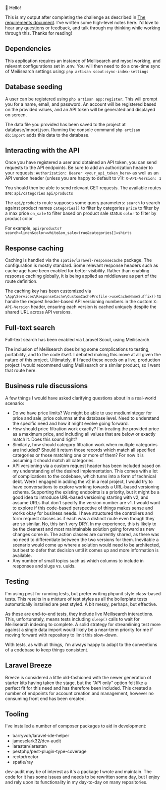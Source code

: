 :wave: Hello! 

This is my output after completing the challenge as described in [The requirements document](requirements.pdf). 
I've written some high-level notes here. I'd love to hear any questions or feedback, and talk through my thinking
while working through this. Thanks for reading!


## Dependencies

This application requires an instance of Meilisearch and mysql working, and relevant configurations set in .env.
You will then need to do a one-time sync of Meilisearch settings using: `php artisan scout:sync-index-settings`


## Database seeding

A user can be registered using `php artisan app:register`. This will prompt you for a name, email, and password.
An account will be registered based on the provided values, and an API token will be generated and displayed on screen.

The data file you provided has been saved to the project at database/import.json. Running the console command `php artisan db:import` adds this data to the database.


## Interacting with the API

Once you have registered a user and obtained an API token, you can send requests to the API endpoints. 
Be sure to add an authorization header to your requests: `Authorization: Bearer <your_api_token_here>`
as well as an API version header (unless you are happy to default to v1): `X-API-Version: 1`

You should then be able to send relevant GET requests. 
The available routes are: 
`api/categories`
`api/products`

The `api/products` route supposes some query parameters:
    `search` to search against product names
    `categories[]` to filter by categories
    `price` to filter by a max price
    `on_sale` to filter based on product sale status
    `color` to filter by product color

For example, `api/products?search=linen&color=white&on_sale=true&categories[]=shirts`

## Response caching

Caching is handled via the `spatie/laravel-responsecache` package. The configuration is mostly standard. Some relevant
response headers such as cache age have been enabled for better visibility. Rather than enabling response caching globally, it is being applied as
middleware as part of the route definition.

The caching key has been customized via `\App\Services\ResponseCache\CustomCacheProfile->useCacheNameSuffix()` to handle 
the request header-based API versioning numbers in the custom `X-API-Version` header, ensuring each version is cached uniquely despite the
shared URL across API versions. 


## Full-text search

Full-text search has been enabled via Laravel Scout, using Meilisearch.

The inclusion of Meilisearch does bring some complications to testing, portability, and to the code itself. 
I debated making this move at all given the nature of this project. Ultimately, if I faced these needs on a 
live, production project I would recommend using Meilisearch or a similar product, so I went that route here.


## Business rule discussions

A few things I would have asked clarifying questions about in a real-world scenario: 

- Do we have price limits? We might be able to use mediumInteger for price and sale_price columns at the database level. 
  Need to understand the specific need and how it might evolve going forward.
- How should price filtration work exactly? I'm treating the provided price as a maximum price, and including all values that
  are below or exactly match it. Does this sound right?
- Similarly, how should category filtration work when multiple categories are included? Should it return those records which
  match all specified categories or those matching one or more of them? For now it is assuming it should match all categories.
- API versioning via a custom request header has been included based on my understanding of the desired implementation. 
  This comes with a lot of complications to the codebase, which turns into a form of technical debt. Were I engaged in 
  adding the v2 in a real project, I would try to have conversations to explore working towards a URL-based versioning schema.
  Supporting the existing endpoints is a priority, but it might be a good idea to introduce URL-based versioning 
  starting with v2, and assume URLs that don't specify the version number are v1. I would want to explore if this code-based perspective
  of things makes sense and works okay for business needs. I have structured the controllers and form request classes as 
  if each was a distinct route even though they are so similar. No, this isn't very DRY. In my experience, this is likely
  to be the cleanest and most maintainable solution going forward as new changes come in. The action classes are currently shared,
  as there was no need to differentiate between the two versions for them. Inevitable a scenario would come up where a solution
  would need to be architected, but best to defer that decision until it comes up and more information is available.
- Any number of small topics such as which columns to include in responses and slugs vs. uuids.


## Testing

I'm using pest for running tests, but prefer writing phpunit style class-based tests. This results in a mixture of 
test styles as all the boilerplate tests automatically installed are pest styled. A bit messy, perhaps, but effective.

As these are end-to-end tests, they include live Meilisearch interactions. This, unfortunately, means tests including
 `sleep()` calls to wait for Meilisearch indexing to complete. A solid strategy for streamlining test more against a 
single data import would likely be a near-term priority for me if moving forward with repository to limit this slow-down.

With tests, as with all things, I'm always happy to adapt to the conventions of a codebase to keep things consistent.


## Laravel Breeze

Breeze is considered a little old-fashioned with the newer generation of starter kits having taken the stage, but the "API only"
option felt like a perfect fit for this need and has therefore been included. This created a number of endpoints for 
account creation and management, however no consuming front end has been created.


## Tooling

I've installed a number of composer packages to aid in development:

- barryvdh/laravel-ide-helper
- jamesclark32/dev-audit
- larastan/larastan
- pestphp/pest-plugin-type-coverage
- rector/rector
- spatie/ray

dev-audit may be of interest as it's a package I wrote and maintain. The code for it has some issues and needs
to be rewritten some day, but I enjoy and rely upon its functionality in my day-to-day on many repositories. 
